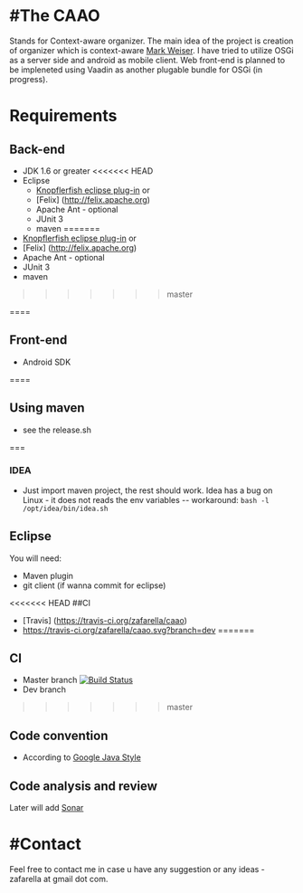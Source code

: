 
#The CAAO
====
Stands for Context-aware organizer. The main idea of the project is creation of organizer which is context-aware [Mark Weiser](http://en.wikipedia.org/wiki/Mark_Weiser).
I have tried to utilize OSGi as a server side and android as mobile client. Web front-end is planned to be impleneted using Vaadin as another plugable bundle for OSGi (in progress).


# Requirements
## Back-end
* JDK 1.6 or greater
<<<<<<< HEAD
* Eclipse
  * [Knopflerfish eclipse plug-in](http://www.knopflerfish.org/eclipse_plugin.html) or
  * [Felix] (http://felix.apache.org)
  * Apache Ant - optional
  * JUnit 3
  * maven
=======
* [Knopflerfish eclipse plug-in](http://www.knopflerfish.org/eclipse_plugin.html) or
* [Felix] (http://felix.apache.org)
* Apache Ant - optional
* JUnit 3
* maven
>>>>>>> master

====
## Front-end
  * Android SDK

====
## Using maven
* see the release.sh

===
### IDEA
* Just import maven project, the rest should work. Idea has a bug on Linux - it does not reads the env variables -- workaround: 
```bash -l /opt/idea/bin/idea.sh```

## Eclipse
You will need:
* Maven plugin
* git client (if wanna commit for eclipse)

<<<<<<< HEAD
##CI
  * [Travis] (https://travis-ci.org/zafarella/caao)
  * https://travis-ci.org/zafarella/caao.svg?branch=dev
=======
## CI
  * Master branch [![Build Status](https://travis-ci.org/zafarella/caao.svg?branch=dev)](https://travis-ci.org/zafarella/caao)
  * Dev branch 
>>>>>>> master

## Code convention
* According to [Google Java Style](https://google-styleguide.googlecode.com/svn/trunk/javaguide.html)


## Code analysis and review
 Later will add [Sonar](http://www.sonarqube.org/)

#Contact
===
Feel free to contact me in case u have any suggestion or any ideas - zafarella at gmail dot com.
